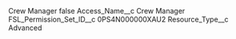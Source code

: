 <?xml version="1.0" encoding="UTF-8"?>
<CustomMetadata xmlns="http://soap.sforce.com/2006/04/metadata" xmlns:xsi="http://www.w3.org/2001/XMLSchema-instance" xmlns:xsd="http://www.w3.org/2001/XMLSchema">
    <label>Crew Manager</label>
    <protected>false</protected>
    <values>
        <field>Access_Name__c</field>
        <value xsi:type="xsd:string">Crew Manager</value>
    </values>
    <values>
        <field>FSL_Permission_Set_ID__c</field>
        <value xsi:type="xsd:string">0PS4N000000XAU2</value>
    </values>
    <values>
        <field>Resource_Type__c</field>
        <value xsi:type="xsd:string">Advanced</value>
    </values>
</CustomMetadata>
